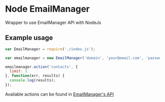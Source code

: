 # Node EmailManager
Wrapper to use EmailManager API with NodeJs


## Example usage
```javascript
var EmailManager = require('./index.js');

var emailmanager = new EmailManager('domain', 'your@email.com', 'password');

emailmanager.action('contacts', {
  limit: 1
}, function(err, results) {
  console.log(results);
});
```

Available actions can be found in [EmailManager's API](http://api.emailmanager.com/1.0.html)
